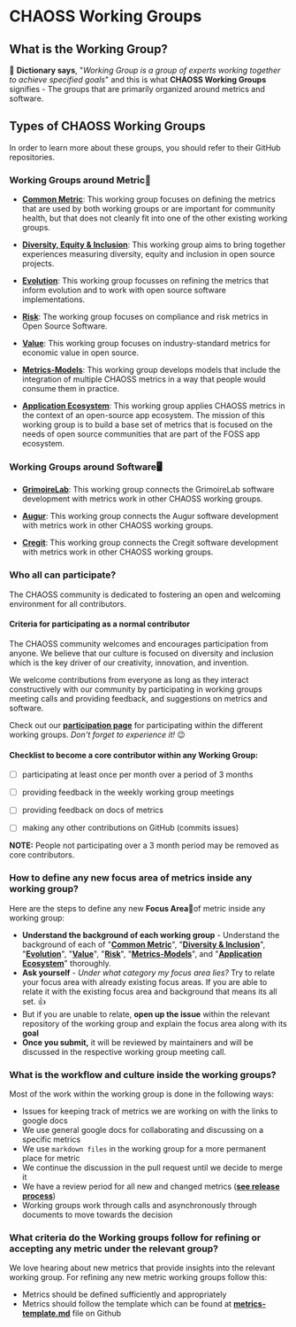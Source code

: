 
# CHAOSS Working Groups

## What is the Working Group?

📔 **Dictionary says**, "_Working Group is a group of experts working together to achieve specified goals_" and this is what **CHAOSS Working Groups** signifies - The groups that are primarily organized around metrics and software.

## Types of CHAOSS Working Groups

In order to learn more about these groups, you should refer to their GitHub repositories.

### Working Groups around **Metric**📖

* [**Common Metric**](https://github.com/chaoss/wg-common): This working group focuses on defining the metrics that are used by both working groups or are important for community health, but that does not cleanly fit into one of the other existing working groups.

* [**Diversity, Equity & Inclusion**](https://github.com/chaoss/wg-diversity-inclusion): This working group aims to bring together experiences measuring diversity, equity and inclusion in open source projects.

* [**Evolution**](https://github.com/chaoss/wg-evolution): This working group focusses on refining the metrics that inform evolution and to work with open source software implementations.

* [**Risk**](https://github.com/chaoss/wg-risk): The working group focuses on compliance and risk metrics in Open Source Software.

* [**Value**](https://github.com/chaoss/wg-value): This working group focuses on industry-standard metrics for economic value in open source.

* [**Metrics-Models**](https://github.com/chaoss/wg-metrics-models): This working group develops models that include the integration of multiple CHAOSS metrics in a way that people would consume them in practice.

* [**Application Ecosystem**](https://github.com/chaoss/wg-app-ecosystem): This working group applies CHAOSS metrics in the context of an open-source app ecosystem. The mission of this working group is to build a base set of metrics that is focused on the needs of open source communities that are part of the FOSS app ecosystem.


### Working Groups around **Software**🖥

* [**GrimoireLab**](https://github.com/chaoss/grimoirelab): This working group connects the GrimoireLab software development with metrics work in other CHAOSS working groups.

* [**Augur**](https://github.com/chaoss/augur): This working group connects the Augur software development with metrics work in other CHAOSS working groups.

* [**Cregit**](https://github.com/cregit/cregit): This working group connects the Cregit software development with metrics work in other CHAOSS working groups.


### Who all can participate?

The CHAOSS community is dedicated to fostering an open and welcoming environment for all contributors.

#### Criteria for participating as a normal contributor

The CHAOSS community welcomes and encourages participation from anyone. We believe that our culture is focused on diversity and inclusion which is the key driver of our creativity, innovation, and invention.

We welcome contributions from everyone as long as they interact constructively with our community by participating in working groups meeting calls and providing feedback, and suggestions on metrics and software.

Check out our [**participation page**](https://chaoss.community/participate/) for participating within the different working groups. _Don't forget to experience it!_ 😉 

#### Checklist to become a core contributor within any Working Group:

* [ ] participating at least once per month over a period of 3 months
* [ ] providing feedback in the weekly working group meetings
* [ ] providing feedback on docs of metrics
* [ ] making any other contributions on GitHub \(commits issues\)


**NOTE:** People not participating over a 3 month period may be removed as core contributors.  


### How to define any new focus area of metrics inside any working group?

Here are the steps to define any new **Focus Area**🎯of metric inside any working group:

* **Understand the background of each working group** - Understand the background of each of "[**Common Metric**](https://github.com/chaoss/wg-common#background)", "[**Diversity & Inclusion**](https://github.com/chaoss/wg-diversity-inclusion#background)", "[**Evolution**](https://github.com/chaoss/wg-evolution#introduction)", "[**Value**](https://github.com/chaoss/wg-value#problem-statement)", "[**Risk**](https://github.com/chaoss/wg-risk#background)", "[**Metrics-Models**](https://github.com/chaoss/wg-metrics-models)", and "[**Application Ecosystem**](https://github.com/chaoss/wg-app-ecosystem)" thoroughly.
* **Ask yourself** - _Under what category my focus area lies?_  Try to relate your focus area with already existing focus areas. If you are able to relate it with the existing focus area and background that means its all set. 👍 
* But if you are unable to relate, **open up the issue** within the relevant repository of the working group and explain the focus area along with its **goal**
* **Once you submit,** it will be reviewed by maintainers and will be discussed in the respective working group meeting call.

### What is the workflow and culture inside the working groups?

Most of the work within the working group is done in the following ways:

* Issues for keeping track of metrics we are working on with the links to google docs
* We use general google docs for collaborating and discussing on a specific metrics
* We use `markdown files` in the working group for a more permanent place for metric
* We continue the discussion in the pull request until we decide to merge it
* We have a review period for all new and changed metrics \([**see release process**](../../about/values.md)\)
* Working groups work through calls and asynchronously through documents to move towards the decision

### What criteria do the Working groups follow for refining or accepting any metric under the relevant group?

We love hearing about new metrics that provide insights into the relevant working group. For refining any new metric working groups follow this:

* Metrics should be defined sufficiently and appropriately
* Metrics should follow the template which can be found at [**metrics-template.md**](https://github.com/chaoss/metrics/blob/main/resources/metrics-template.md) file on Github


